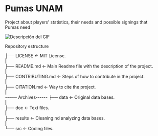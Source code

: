 # Pumas UNAM
Project about players' statistics, their needs and possible signings that Pumas need

![Descripción del GIF ](https://i.giphy.com/media/v1.Y2lkPTc5MGI3NjExbnprZ3o1eTliOWI2dnA1aGVrbXc5MmxoOWdya3BpaDloaDlzbWd6biZlcD12MV9pbnRlcm5hbF9naWZfYnlfaWQmY3Q9Zw/NqENyV0Yp8ACsvkoN8/giphy.gif)


Repository estructure

├── LICENSE           <- MIT License.  
|  
├── README.md         <- Main Readme file with the description of the project.  
|  
├── CONTRIBUTING.md   <- Steps of how to contribute in the project.  
|  
├── CITATION.md       <- Way to cite the project.  
|  
------ Archives------
├── data              <- Original data bases.  
|  
├── doc               <- Text files.  
|  
├── results           <- Cleaning nd analyzing data bases.  
|  
└── src               <- Coding files.  
